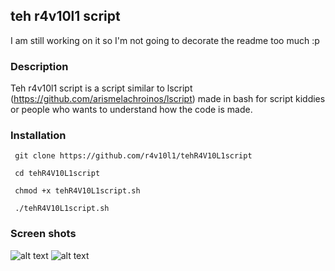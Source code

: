 ## teh r4v10l1 script   
I am still working on it so I'm not going to decorate the readme too much :p
### Description
Teh r4v10l1 script is a script similar to lscript (https://github.com/arismelachroinos/lscript) made in bash for script kiddies or people who wants to understand how the code is made.
### Installation
``` git clone https://github.com/r4v10l1/tehR4V10L1script``` 

``` cd tehR4V10L1script``` 

``` chmod +x tehR4V10L1script.sh``` 

``` ./tehR4V10L1script.sh``` 
### Screen shots
![alt text](https://i.imgur.com/t6fUnF3.png)
![alt text](https://i.imgur.com/m25Qv5r.png)
